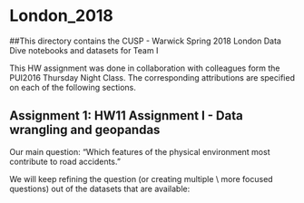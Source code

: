 # London_2018

##This directory contains the CUSP - Warwick Spring 2018 London Data Dive notebooks and datasets for Team I

This HW assignment was done in collaboration with colleagues form the PUI2016 Thursday Night Class.
The corresponding attributions are specified on each of the following sections.

## Assignment 1:  HW11 Assignment I - Data wrangling and geopandas

Our main question: “Which features of the physical environment most contribute to road accidents.”

We will keep refining the question (or creating multiple \ more focused questions) out of the datasets that are available: